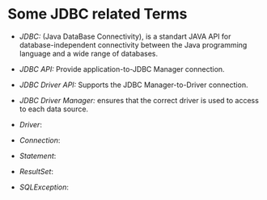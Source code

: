 # Some JDBC related Terms

- *JDBC:* (Java DataBase Connectivity), is a standart JAVA API for
  database-independent connectivity between the Java programming language and a
  wide range of databases.

- *JDBC API:* Provide application-to-JDBC Manager connection.

- *JDBC Driver API:* Supports the JDBC Manager-to-Driver connection.

- *JDBC Driver Manager:* ensures that the correct driver is used to access to
  each data source.

- *Driver*:

- *Connection*:

- *Statement*:

- *ResultSet*:

- *SQLException*:
